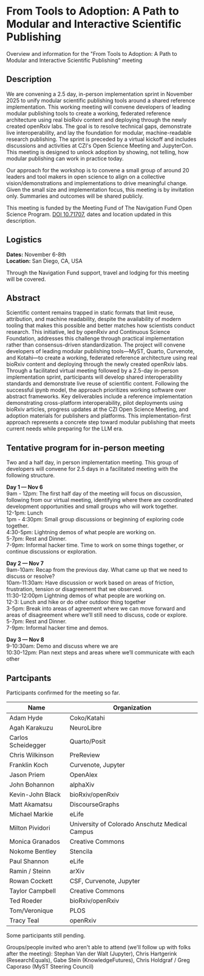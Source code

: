 # From Tools to Adoption: A Path to Modular and Interactive Scientific Publishing

Overview and information for the "From Tools to Adoption: A Path to Modular and Interactive Scientific Publishing" meeting

## Description

We are convening a 2.5 day, in-person implementation sprint in November 2025 to unify modular scientific publishing tools around a shared reference implementation. This working meeting will convene developers of leading modular publishing tools to create a working, federated reference architecture using real bioRxiv content and deploying through the newly created openRxiv labs. The goal is to resolve technical gaps, demonstrate live interoperability, and lay the foundation for modular, machine-readable research publishing. The sprint is preceded by a virtual kickoff and includes discussions and activities at CZI's Open Science Meeting and JupyterCon. This meeting is designed to unlock adoption by showing, not telling, how modular publishing can work in practice today.

Our approach for the workshop is to convene a small group of around 20 leaders and tool makers in open science to align on a collective vision/demonstrations and implementations to drive meaningful change. Given the small size and implementation focus, this meeting is by invitation only. Summaries and outcomes will be shared publicly. 

This meeting is funded by the Meeting Fund of The Navigation Fund Open Science Program. [DOI 10.71707](https://commons.datacite.org/doi.org/10.71707/gn91-ka32), dates and location updated in this description. 

## Logistics

**Dates:** November 6-8th  
**Location:** San Diego, CA, USA

Through the Navigation Fund support, travel and lodging for this meeting will be covered.

## Abstract
Scientific content remains trapped in static formats that limit reuse, attribution, and machine readability, despite the availability of modern tooling that makes this possible and better matches how scientists conduct research. This initiative, led by openRxiv and Continuous Science Foundation, addresses this challenge through practical implementation rather than consensus-driven standardization. The project will convene developers of leading modular publishing tools—MyST, Quarto, Curvenote, and Kotahi—to create a working, federated reference architecture using real bioRxiv content and deploying through the newly created openRxiv labs. Through a facilitated virtual meeting followed by a 2.5-day in-person implementation sprint, participants will develop shared interoperability standards and demonstrate live reuse of scientific content. Following the successful ipynb model, the approach prioritizes working software over abstract frameworks. Key deliverables include a reference implementation demonstrating cross-platform interoperability, pilot deployments using bioRxiv articles, progress updates at the CZI Open Science Meeting, and adoption materials for publishers and platforms. This implementation-first approach represents a concrete step toward modular publishing that meets current needs while preparing for the LLM era.

## Tentative program for in-person meeting

Two and a half day, in person implementation meeting. This group  of developers will convene for 2.5 days in a facilitated meeting with the following structure.

**Day 1 — Nov 6**  
9am - 12pm: The first half day of the meeting will focus on discussion, following from our virtual meeting, identifying where there are coordinated development opportunities and small groups who will work together.  
12-1pm: Lunch  
1pm - 4:30pm: Small group discussions or beginning of exploring code together.   
4:30-5pm: Lightning demos of what people are working on.  
5-7pm: Rest and Dinner.  
7-9pm: Informal hacker time. Time to work on some things together, or continue discussions or exploration. 

**Day 2 — Nov 7**  
9am-10am: Recap from the previous day. What came up that we need to discuss or resolve?   
10am-11:30am: Have discussion or work based on areas of friction, frustration, tension or disagreement that we observed.  
11:30-12:00pm Lightning demos of what people are working on.  
12-3: Lunch and hike or do other outdoor thing together  
3-5pm: Break into areas of agreement where we can move forward and areas of disagreement where we’ll still need to discuss, code or explore.  
5-7pm: Rest and Dinner.  
7-9pm: Informal hacker time and demos. 

**Day 3 — Nov 8**  
9-10:30am: Demo and discuss where we are  
10:30-12pm: Plan next steps and areas where we’ll communicate with each other

## Partcipants

Participants confirmed for the meeting so far.

| Name | Organization | 
| --- | --- |
| Adam Hyde	| Coko/Katahi |
| Agah Karakuzu	| NeuroLibre |
| Carlos Scheidegger | Quarto/Posit |
| Chris Wilkinson	| PreReview |
| Franklin Koch	|	Curvenote, Jupyter |
| Jason Priem | OpenAlex |
| John Bohannon	| alphaXiv |
| Kevin-John Black | bioRxiv/openRxiv |
| Matt Akamatsu	|	DiscourseGraphs |
| Michael Markie | eLife |
| Milton Pividori | University of Colorado Anschutz Medical Campus |
| Monica Granados |	Creative Commons |
| Nokome Bentley | Stencila |
| Paul Shannon | eLife |
| Ramin / Steinn | arXiv |
| Rowan Cockett | CSF, Curvenote, Jupyter |
| Taylor Campbell | Creative Commons |
| Ted Roeder | bioRxiv/openRxiv |
| Tom/Veronique	| PLOS |
| Tracy Teal | openRxiv |

Some participants still pending. 

Groups/people invited who aren't able to attend (we'll follow up with folks after the meeting): Stephan Van der Walt	(Jupyter), Chris Hartgerink (ResearchEquals), Gabe Stein (KnowledgeFutures), Chris Holdgraf / Greg Caporaso (MyST Steering Council)


















